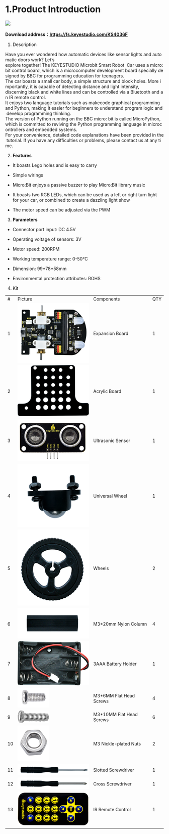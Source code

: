 
# 1.Product Introduction

![](media/5e13645180afbb3f23b8ee0e2349f715.png)

**Download address：https://fs.keyestudio.com/KS4036F**

1. Description

Have you ever wondered how automatic devices like sensor lights and automatic doors work?
Let’s explore together! The KEYESTUDIO Microbit Smart Robot  Car uses a micro:bit control board, which is a microcomputer development board specially designed by BBC for programming education for teenagers.
The car boasts a small car body, a simple structure and block holes. More importantly, it is capable of detecting distance and light intensity, 
discerning black and white lines and can be controlled via a Bluetooth and an IR remote control.
It enjoys two language tutorials such as makecode graphical programming and Python, making it easier for beginners to understand program logic and develop programming thinking. 
The version of Python running on the BBC micro: bit is called MicroPython,which is committed to reviving the Python programming language in microcontrollers and embedded systems.
For your convenience, detailed code explanations have been provided in the tutorial. If you have any difficulties or problems, please contact us at any time.

2.  **<span class="mark">Features</span>**

- It boasts Lego holes and is easy to carry

- Simple wirings

- Micro:Bit enjoys a passive buzzer to play Micro:Bit library music

- It boasts two RGB LEDs, which can be used as a left or right turn
  light for your car, or combined to create a dazzling light show

- The motor speed can be adjusted via the PWM

3.  **<span class="mark">Parameters</span>**

- Connector port input: DC 4.5V

- Operating voltage of sensors: 3V

- Motor speed: 200RPM

- Working temperature range: 0-50℃

- Dimension: 99\*78\*58mm

- Environmental protection attributes: ROHS

4. Kit

|     |                                                                  |                                 |     |
|-----|------------------------------------------------------------------|---------------------------------|-----|
| #  | Picture                                                          | Components                      | QTY |
| 1   | ![](media/49aedb4491c9803ece16074f98b0463b.png) | Expansion Board                 | 1   |
| 2   | ![](media/f60755f251067f3f3de5f0e2d277c12b.png) | Acrylic Board                   | 1   |
| 3   | ![](media/aedaddfc5c51f7a7a0e25ddaaa699eff.png) | Ultrasonic Sensor               | 1   |
| 4   | ![](media/2687e57a35c9be15ae9660321ee871ce.png) | Universal Wheel | 1   |
| 5   | ![](media/0d9d74ba4b1a18f9a23822bb5e964bc2.png) | Wheels                          | 2   |
| 6   | ![](media/b45a98c7cba6342fe37d76b500df8ffb.png) | M3\*20mm Nylon Column           | 4   |
| 7   | ![](media/b09dbfc1d5aba76adc9914a7c724f1ca.png) | 3AAA Battery Holder             | 1   |
| 8   | ![](media/05a777927510346c0201f5fdfec45bda.png) | M3\*6MM Flat Head Screws        | 4   |
| 9   | ![](media/59db14a3818f0ad8fc1aba8438c41bf8.png) | M3\*10MM Flat Head Screws       | 6   |
| 10  | ![](media/3665fc5a77e96330bd56e9e00dda8c93.png) | M3 Nickle-plated Nuts           | 2   |
| 11  | ![](media/2e716720ea50655aec032b5ce565df90.png) | Slotted Screwdriver             | 1   |
| 12  | ![](media/0291232363a8137461b744b0210ea9d9.png) | Cross Screwdriver               | 1   |
| 13  | ![](media/3f8e704927f06004af8822f5b48d0196.png) | IR Remote Control               | 1   |



